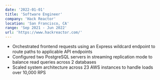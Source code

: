 ```yaml
---
date: '2022-01-01'
title: 'Software Engineer'
company: 'Hack Reactor'
location: 'San Francisco, CA'
range: 'Sep 2021 - Jun 2022'
url: 'https://www.hackreactor.com/'
---
```


- Orchestrated frontend requests using an Express wildcard endpoint to route paths to applicable API endpoints
- Configured two PostgreSQL servers in streaming replication mode to balance read queries across 2 databases
- Scaled system architecture across 23 AWS instances to handle loads over 10,000 RPS
